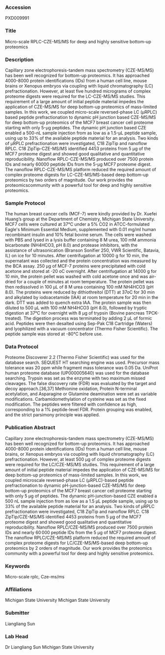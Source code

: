 ### Accession
PXD009991

### Title
Micro-scale RPLC-CZE-MS/MS for deep and highly sensitive bottom-up proteomics

### Description
Capillary zone electrophoresis-tandem mass spectrometry (CZE-MS/MS) has been well recognized for bottom-up proteomics. It has approached 4000-8000 protein identifications (IDs) from a human cell line, mouse brains or Xenopus embryos via coupling with liquid chromatography (LC) prefractionation. However, at least five hundred micrograms of complex proteome digests were required for the LC-CZE-MS/MS studies. This requirement of a large amount of initial peptide material impedes the application of CZE-MS/MS for deep bottom-up proteomics of mass-limited samples. In this work, we coupled micro-scale reversed-phase LC (µRPLC) based peptide prefractionation to dynamic pH junction based CZE-MS/MS for deep bottom-up proteomics of the MCF7 breast cancer cell proteome starting with only 5-µg peptides. The dynamic pH junction based CZE enabled a 500-nL sample injection from as low as a 1.5-µL peptide sample, using up to 33% of the available peptide material for an analysis. Two kinds of µRPLC prefractionation were investigated, C18 ZipTip and nanoflow RPLC. C18 ZipTip-CZE-MS/MS identified 4453 proteins from 5 µg of the MCF7 proteome digest and showed good qualitative and quantitative reproducibility. Nanoflow RPLC-CZE-MS/MS produced over 7500 protein IDs and nearly 60000 peptide IDs from the 5-µg MCF7 proteome digest. The nanoflow RPLC-CZE-MS/MS platform reduced the required amount of complex proteome digests for LC-CZE-MS/MS-based deep bottom-up proteomics by two orders of magnitude. Our work provides the proteomicscommunity with a powerful tool for deep and highly sensitive proteomics.

### Sample Protocol
The human breast cancer cells (MCF-7) were kindly provided by Dr. Xuefei Huang’s group at the Department of Chemistry, Michigan State University. MCF7 cells were cultured at 37°C under a 5% CO2 in ATCC-formulated Eagle's Minimum Essential Medium, supplemented with 0.01 mg/ml human recombinant insulin and 10% fetal bovine serum. The cells were washed with PBS and lysed in a lysis buffer containing 8 M urea, 100 mM ammonia bicarbonate (NH4HCO3, pH 8.0) and protease inhibitors, with the assistance of ultrasonication (Branson Sonifier 250, VWR Scientific, Batavia, IL) on ice for 10 minutes. After centrifugation at 10000 g for 10 min, the supernatant was collected and the protein concentration was measured by the BCA assay.  250 µg of MCF-7 proteins were precipitated with cold acetone and stored at -20 oC overnight. After centrifugation at 14000 g for 10 min, the protein pellet was washed with cold acetone once and was air-dried for a couple of minutes at room temperature. The protein pellet was then redissolved in 100 µL of 8 M urea containing 100 mM NH4HCO3 (pH 8.0). The proteins were reduced by dithiothreitol (DTT) at 37oC for 30 min and alkylated by iodoacetamide (IAA) at room temperature for 20 min in the dark. DTT was added to quench extra IAA. The protein sample was then diluted to 500 µL with 100 mM NH4HCO3 (pH 8.0), followed by tryptic digestion at 37°C for overnight with 8 µg of trypsin (Bovine pancreas TPCK-treated). The digestion process was terminated by adding 2 µL of formic acid. Peptides were then desalted using Sep-Pak C18 Cartridge (Waters) and lyophilized with a vacuum concentrator (Thermo Fisher Scientific). The peptide sample was stored at -80°C before use.

### Data Protocol
Proteome Discoverer 2.2 (Thermo Fisher Scientific) was used for the database search. SEQUEST HT searching engine was used. Precursor mass tolerance was 20 ppm while fragment mass tolerance was 0.05 Da. UniProt human proteome database (UP000005640) was used for the database searching. Trypsin was set as the enzyme with two maximum missed cleavages. The false discovery rate (FDR) was evaluated by the target and decoy approach.[36,37] Methionine oxidation, Protein N-terminal acetylation, and Asparagine or Glutamine deamination were set as variable modifications. Carbamidomethylation of cysteine was set as the fixed modification. The peptides were filtered with confidence as high, corresponding to a 1% peptide-level FDR. Protein grouping was enabled, and the strict parsimony principle was applied.

### Publication Abstract
Capillary zone electrophoresis-tandem mass spectrometry (CZE-MS/MS) has been well recognized for bottom-up proteomics. It has approached 4000-8000 protein identifications (IDs) from a human cell line, mouse brains, or Xenopus embryos via coupling with liquid chromatography (LC) prefractionation. However, at least 500 &#x3bc;g of complex proteome digests were required for the LC/CZE-MS/MS studies. This requirement of a large amount of initial peptide material impedes the application of CZE-MS/MS for deep bottom-up proteomics of mass-limited samples. In this work, we coupled microscale reversed-phase LC (&#x3bc;RPLC)-based peptide prefractionation to dynamic pH-junction-based CZE-MS/MS for deep bottom-up proteomics of the MCF7 breast cancer cell proteome starting with only 5 &#x3bc;g of peptides. The dynamic pH-junction-based CZE enabled a 500 nL sample injection from as low as a 1.5 &#x3bc;L peptide sample, using up to 33% of the available peptide material for an analysis. Two kinds of &#x3bc;RPLC prefractionation were investigated, C18 ZipTip and nanoflow RPLC. C18 ZipTip/CZE-MS/MS identified 4453 proteins from 5 &#x3bc;g of the MCF7 proteome digest and showed good qualitative and quantitative reproducibility. Nanoflow RPLC/CZE-MS/MS produced over 7500 protein IDs and nearly 60&#x202f;000 peptide IDs from the 5 &#x3bc;g of MCF7 proteome digest. The nanoflow RPLC/CZE-MS/MS platform reduced the required amount of complex proteome digests for LC/CZE-MS/MS-based deep bottom-up proteomics by 2 orders of magnitude. Our work provides the proteomics community with a powerful tool for deep and highly sensitive proteomics.

### Keywords
Micro-scale rplc, Cze-ms/ms

### Affiliations
Michigan State University 
Michigan State University

### Submitter
Liangliang Sun

### Lab Head
Dr Liangliang Sun
Michigan State University


